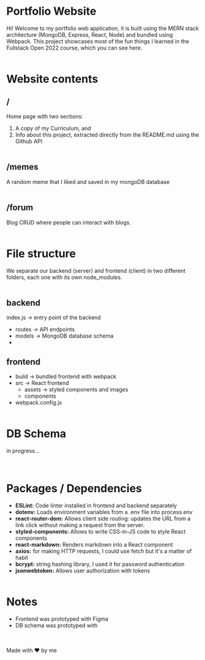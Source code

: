 # Portfolio Website
Hi!
Welcome to my portfolio web application, it is built using the MERN stack architecture (MongoDB, Express, React, Node) and bundled using Webpack.
This project showcases most of the fun things I learned in the Fullstack Open 2022 course, which you can see here.
\
&nbsp;

# Website contents

## /
Home page with two sections: 
1. A copy of my Curriculum, and 
2. Info about this project, extracted directly from the README.md using the Github API
\
&nbsp;

## /memes
A random meme that I liked and saved in my mongoDB database
\
&nbsp;

## /forum
Blog CRUD where people can interact with blogs.
\
&nbsp;

# File structure
We separate our backend (server) and frontend (client) in two different folders, each one with its own node_modules.
\
&nbsp;

## backend
index.js -> entry point of the backend
- routes -> API endpoints
- models -> MongoDB database schema
-

## frontend
- build -> bundled frontend with webpack
- src -> React frontend
  - assets -> styled components and images
  - components
- webpack.config.js
\
&nbsp;

# DB Schema
in progress...
\
&nbsp;
\
&nbsp;

# Packages / Dependencies

- **ESLint:** Code linter installed in frontend and backend separately
- **dotenv:** Loads environment variables from a .env file into process.env
- **react-router-dom:** Allows client side routing: updates the URL from a link click without making a request from the server.
- **styled-components:** Allows to write CSS-in-JS code to style React components
- **react-markdown:** Renders markdown into a React component
- **axios:** for making HTTP requests, I could use fetch but it's a matter of habit
- **bcrypt:** string hashing library, I used it for password authentication
- **jsonwebtoken:** Allows user authorization with tokens
\
&nbsp;

# Notes
- Frontend was prototyped with Figma
- DB schema was prototyped with
\
&nbsp;
\
&nbsp;

Made with ❤ by me